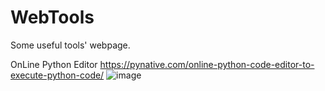 # WebTools
Some useful tools' webpage.

OnLine Python Editor
https://pynative.com/online-python-code-editor-to-execute-python-code/
![image](https://user-images.githubusercontent.com/48060880/201119154-fb09af66-516b-4cab-a5c8-181389a60115.png)
